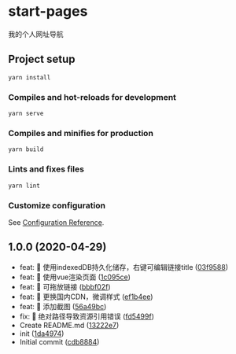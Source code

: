 # start-pages
我的个人网址导航

## Project setup
```
yarn install
```

### Compiles and hot-reloads for development
```
yarn serve
```

### Compiles and minifies for production
```
yarn build
```

### Lints and fixes files
```
yarn lint
```

### Customize configuration
See [Configuration Reference](https://cli.vuejs.org/config/).

## 1.0.0 (2020-04-29)

* feat: 🎸 使用indexedDB持久化储存，右键可编辑链接title ([03f9588](https://github.com/zkl2333/start-pages/commit/03f9588))
* feat: 🎸 使用vue渲染页面 ([1c095ce](https://github.com/zkl2333/start-pages/commit/1c095ce))
* feat: 🎸 可拖放链接 ([bbbf02f](https://github.com/zkl2333/start-pages/commit/bbbf02f))
* feat: 🎸 更换国内CDN，微调样式 ([ef1b4ee](https://github.com/zkl2333/start-pages/commit/ef1b4ee))
* feat: 🎸 添加截图 ([56a49bc](https://github.com/zkl2333/start-pages/commit/56a49bc))
* fix: 🐛 绝对路径导致资源引用错误 ([fd5499f](https://github.com/zkl2333/start-pages/commit/fd5499f))
* Create README.md ([13222e7](https://github.com/zkl2333/start-pages/commit/13222e7))
* init ([1da4974](https://github.com/zkl2333/start-pages/commit/1da4974))
* Initial commit ([cdb8884](https://github.com/zkl2333/start-pages/commit/cdb8884))